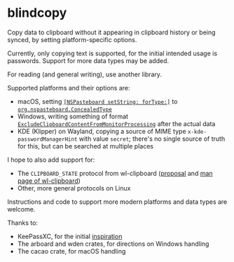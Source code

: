 # blindcopy

Copy data to clipboard without it appearing in clipboard history or being
synced, by setting platform-specific options.

Currently, only copying text is supported, for the initial intended usage is
passwords. Support for more data types may be added.

For reading (and general writing), use another library.

Supported platforms and their options are:

- macOS, setting [`[NSPasteboard setString: forType:]`][forType] to
  [`org.nspasteboard.ConcealedType`][nspb]
- Windows, writing something of format
  [`ExcludeClipboardContentFromMonitorProcessing`][winformat] after the actual
  data
- KDE (Klipper) on Wayland, copying a source of MIME type
  `x-kde-passwordManagerHint` with value `secret`; there's no single source of
  truth for this, but can be searched at multiple places

I hope to also add support for:

- The `CLIPBOARD_STATE` protocol from wl-clipboard ([proposal][wlproposal] and
  [man page of wl-clipboard][wlcman])
- Other, more general protocols on Linux

Instructions and code to support more modern platforms and data types are
welcome.

[forType]: https://developer.apple.com/documentation/appkit/nspasteboard/1530774-setpropertylist?language=objc
[nspb]: http://nspasteboard.org
[winformat]: https://learn.microsoft.com/en-us/windows/win32/dataxchg/clipboard-formats
[wlproposal]: https://github.com/bugaevc/wl-clipboard/pull/93#issuecomment-774689076
[wlcman]: https://man.archlinux.org/man/wl-paste.1.en#CLIPBOARD_STATE

Thanks to:

- KeePassXC, for the initial [inspiration][kpxc]
- The arboard and wden crates, for directions on Windows handling
- The cacao crate, for macOS handling

[kpxc]: https://github.com/keepassxreboot/keepassxc/blob/267928d6de/src/gui/Clipboard.cpp#L54-L62
